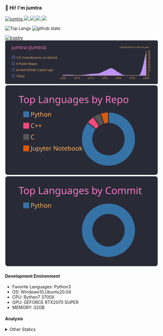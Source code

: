 ### 👋 Hi! I'm jumtra
<p align="left"> 
  <a href="https://github.com/jumtra/jumtra/">
    <img src="https://komarev.com/ghpvc/?username=jumtra" alt="jumtra" />
  </a>
  <a href="http://twitter.com/Jumtra1">
    <img height="20" src="https://img.shields.io/twitter/follow/Jumtra1?label=Twitter&logo=twitter&style=flat" />
  </a>
  <a href="https://github.com/jumtra">
    <img height="20" src="https://img.shields.io/github/followers/jumtra?label=follow&logo=github&style=flat" />
  </a>
  <a href="http://qiita.com/Jumtra">
    <img height="20" src="https://qiita-badge.apiapi.app/s/Jumtra/posts.svg" />
  </a>
  <a href="http://qiita.com/Jumtra">
    <img height="20" src="https://qiita-badge.apiapi.app/s/Jumtra/contributions.svg" />
  </a>
</p>

<p align="left"> 
  <img alt="Top Langs" height="150px" src="https://github-readme-stats.vercel.app/api/top-langs/?username=jumtra&layout=compact&count_private=true&show_icons=true&show_icons=true&theme=onedark" />
  <img alt="github stats" height="150px" src="https://github-readme-stats.vercel.app/api?username=jumtra&count_private=true&show_icons=true&show_icons=true&theme=onedark" />
</p>

[![trophy](https://github-profile-trophy.vercel.app/?username=jumtra&theme=gruvbox)](https://github.com/ryo-ma/github-profile-trophy)
[![](https://raw.githubusercontent.com/jumtra/jumtra/master/profile-summary-card-output/dracula/0-profile-details.svg)](https://github.com/vn7n24fzkq/github-profile-summary-cards)
[![](https://raw.githubusercontent.com/jumtra/jumtra/master/profile-summary-card-output/dracula/1-repos-per-language.svg)](https://github.com/vn7n24fzkq/github-profile-summary-cards)
[![](https://raw.githubusercontent.com/jumtra/jumtra/master/profile-summary-card-output/dracula/2-most-commit-language.svg)](https://github.com/vn7n24fzkq/github-profile-summary-cards)


#### Development Environment

- Favorite Languages: Python3
- OS: Windows10,Ubuntu20.04
- CPU: Rythen7 3700X
- GPU: GEFORCE RTX2070 SUPER
- MEMORY: 32GB

#### Analysis
<details>
  <summary>Other Statics</summary>
<!--START_SECTION:waka-->
![Code Time](http://img.shields.io/badge/Code%20Time-91%20hrs%207%20mins-blue)

![Profile Views](http://img.shields.io/badge/Profile%20Views-4-blue)

**🐱 My GitHub Data** 

> 📦 395.0 kB Used in GitHub's Storage 
 > 
> 🏆 40 Contributions in the Year 2023
 > 
> 💼 Opted to Hire
 > 
> 📜 9 Public Repositories 
 > 
> 🔑 17 Private Repositories 
 > 
**I'm an Early 🐤** 

```text
🌞 Morning                26 commits          ██████░░░░░░░░░░░░░░░░░░░   22.61 % 
🌆 Daytime                32 commits          ███████░░░░░░░░░░░░░░░░░░   27.83 % 
🌃 Evening                56 commits          ████████████░░░░░░░░░░░░░   48.70 % 
🌙 Night                  1 commits           ░░░░░░░░░░░░░░░░░░░░░░░░░   00.87 % 
```
📅 **I'm Most Productive on Saturday** 

```text
Monday                   23 commits          █████░░░░░░░░░░░░░░░░░░░░   20.00 % 
Tuesday                  9 commits           ██░░░░░░░░░░░░░░░░░░░░░░░   07.83 % 
Wednesday                10 commits          ██░░░░░░░░░░░░░░░░░░░░░░░   08.70 % 
Thursday                 14 commits          ███░░░░░░░░░░░░░░░░░░░░░░   12.17 % 
Friday                   19 commits          ████░░░░░░░░░░░░░░░░░░░░░   16.52 % 
Saturday                 25 commits          █████░░░░░░░░░░░░░░░░░░░░   21.74 % 
Sunday                   15 commits          ███░░░░░░░░░░░░░░░░░░░░░░   13.04 % 
```


📊 **This Week I Spent My Time On** 

```text
🕑︎ Time Zone: Asia/Tokyo

💬 Programming Languages: 
Python                   2 hrs               ██████████░░░░░░░░░░░░░░░   40.71 % 
Markdown                 1 hr 11 mins        ██████░░░░░░░░░░░░░░░░░░░   24.11 % 
YAML                     36 mins             ███░░░░░░░░░░░░░░░░░░░░░░   12.33 % 
Bash                     30 mins             ███░░░░░░░░░░░░░░░░░░░░░░   10.31 % 
TOML                     30 mins             ███░░░░░░░░░░░░░░░░░░░░░░   10.20 % 

🔥 Editors: 
VS Code                  4 hrs 56 mins       █████████████████████████   100.00 % 

🐱‍💻 Projects: 
doc_explanation          3 hrs 40 mins       ███████████████████░░░░░░   74.37 % 
memo                     1 hr 4 mins         █████░░░░░░░░░░░░░░░░░░░░   21.79 % 
Unknown Project          11 mins             █░░░░░░░░░░░░░░░░░░░░░░░░   03.84 % 

💻 Operating System: 
Windows                  4 hrs 56 mins       █████████████████████████   100.00 % 
```

**I Mostly Code in Python** 

```text
Python                   23 repos            ██████████████████████░░░   88.46 % 
Jupyter Notebook         1 repo              █░░░░░░░░░░░░░░░░░░░░░░░░   03.85 % 
C                        1 repo              █░░░░░░░░░░░░░░░░░░░░░░░░   03.85 % 
C++                      1 repo              █░░░░░░░░░░░░░░░░░░░░░░░░   03.85 % 
```



**Timeline**

![Lines of Code chart](https://raw.githubusercontent.com/jumtra/jumtra/master/assets/bar_graph.png)


 Last Updated on 29/08/2023 19:33:30 UTC
<!--END_SECTION:waka-->
 </details>
